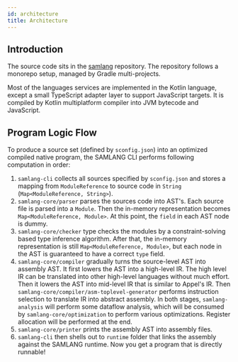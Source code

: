 ```yaml
---
id: architecture
title: Architecture
---
```


## Introduction

The source code sits in the [samlang](https://github.com/SamChou19815/samlang) repository. The
repository follows a monorepo setup, managed by Gradle multi-projects.

Most of the languages services are implemented in the Kotlin language, except a small TypeScript
adapter layer to support JavaScript targets. It is compiled by Kotlin multiplatform compiler into
JVM bytecode and JavaScript.

## Program Logic Flow

To produce a source set (defined by `sconfig.json`) into an optimized compiled native program, the
SAMLANG CLI performs following computation in order:

1. `samlang-cli` collects all sources specified by `sconfig.json` and stores a mapping from
   `ModuleReference` to source code in `String` (`Map<ModuleReference, String>`).
2. `samlang-core/parser` parses the sources code into AST's. Each source file is parsed into a
   `Module`. Then the in-memory representation becomes `Map<ModuleReference, Module>`. At this
   point, the `field` in each AST node is dummy.
3. `samlang-core/checker` type checks the modules by a constraint-solving based type inference
   algorithm. After that, the in-memory representation is still `Map<ModuleReference, Module>`, but
   each node in the AST is guaranteed to have a correct `type` field.
4. `samlang-core/compiler` gradually turns the source-level AST into assembly AST. It first lowers
   the AST into a high-level IR. The high level IR can be translated into other high-level languages
   without much effort. Then it lowers the AST into mid-level IR that is similar to Appel's IR. Then
   `samlang-core/compiler/asm-toplevel-generator` performs instruction selection to translate IR
   into abstract assembly. In both stages, `samlang-analysis` will perform some dataflow analysis,
   which will be consumed by `samlang-core/optimization` to perform various optimizations. Register
   allocation will be performed at the end.
5. `samlang-core/printer` prints the assembly AST into assembly files.
6. `samlang-cli` then shells out to `runtime` folder that links the assembly against the SAMLANG
   runtime. Now you get a program that is directly runnable!
